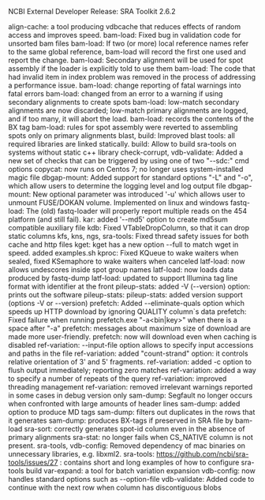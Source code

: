 NCBI External Developer Release: SRA Toolkit 2.6.2

  align-cache: a tool producing vdbcache that reduces effects of random access and improves speed.
  bam-load: Fixed bug in validation code for unsorted bam files
  bam-load: If two (or more) local reference names refer to the same global reference, bam-load will record the first one used and report the change.
  bam-load: Secondary alignment will be used for spot assembly if the loader is explicitly told to use them
  bam-load: The code that had invalid item in index problem was removed in the process of addressing a performance issue.
  bam-load: change reporting of fatal warnings into fatal errors
  bam-load: changed from an error to a warning if using secondary alignments to create spots
  bam-load: low-match secondary alignments are now discarded; low-match primary alignments are logged, and if too many, it will abort the load.
  bam-load: records the contents of the BX tag
  bam-load: rules for spot assembly were reverted to assembling spots only on primary alignments
  blast, build: Improved blast tools: all required libraries are linked statically. 
  build: Allow to build sra-tools on systems without static c++ library
  check-corrupt, vdb-validate: Added a new set of checks that can be triggered by using one of two "--sdc:" cmd options
  copycat: now runs on Centos 7; no longer uses system-installed magic file
  dbgap-mount: Added support for standard options  "-L" and "-o", which allow users to determine the logging level and log output file
  dbgap-mount: New optional parameter was introduced '-u' which allows user to unmount FUSE/DOKAN volume. Implemented on linux and windows
  fastq-load: The (old) fastq-loader will properly report multiple reads on the 454 platform (and still fail).
  kar: added '--md5' option to create md5sum compatible auxiliary file
  kdb: Fixed VTableDropColumn, so that it can drop static columns
  kfs, kns, ngs, sra-tools: Fixed thread safety issues for both cache and http files
  kget: kget has a new option --full to match wget in speed. added examples.sh
  kproc: Fixed KQueue to wake waiters when sealed, fixed KSemaphore to wake waiters when canceled
  latf-load: now allows undescores inside spot group names 
  latf-load: now loads data produced by fastq-dump
  latf-load: updated to support Illumina tag line format with identifier at the front
  pileup-stats: added -V (--version) option: prints out the software
  pileup-stats: pileup-stats: added version support (options -V or --version)
  prefetch: Added --eliminate-quals option which speeds up HTTP download by ignoring QUALITY column`s data
  prefetch: Fixed failure when running prefetch.exe "-a<bin|key>" when there is a space after "-a"
  prefetch: messages about maximum size of download are made more user-friendly.
  prefetch: now will download even when caching is disabled
  ref-variation: --input-file option allows to specify input accessions and paths in the file
  ref-variation: added "count-strand" option: it controls relative orientation of 3' and 5' fragments.
  ref-variation: added -c option to flush output immediately; reporting zero matches
  ref-variation: added a way to specify a number of repeats of the query
  ref-variation: improved threading management
  ref-variation: removed irrelevant warnings reported in some cases in debug version only
  sam-dump: Segfault no longer occurs when confronted with large amounts of header lines
  sam-dump: added option to produce MD tags
  sam-dump: filters out duplicates in the rows that it generates
  sam-dump: produces BX-tags if preserved in SRA file by bam-load
  sra-sort: correctly generates spot-id column even in the absence of primary alignments
  sra-stat: no longer fails when CS_NATIVE column is not present.
  sra-tools, vdb-config: Removed dependency of mac binaries on unnecessary libraries, e.g. libxml2.
  sra-tools: https://github.com/ncbi/sra-tools/issues/27 : contains short and long examples of how to configure sra-tools build
  var-expand: a tool for batch variation expansion
  vdb-config: now handles standard options such as --option-file
  vdb-validate: Added code to continue with the next row when column has discontiguous blobs


